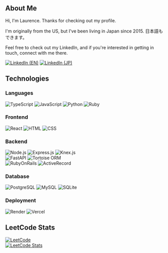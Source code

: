 ## About Me
Hi, I'm Laurence. Thanks for checking out my profile.  

I'm originally from the US, but I've been living in Japan since 2015. 日本語もできます。

Feel free to check out my LinkedIn, and if you're interested in getting in touch, connect with me there. 

[![LinkedIn (EN)](https://img.shields.io/badge/LinkedIn_(EN)%20-%230A66C2.svg?&style=for-the-badge&logo=LinkedIn&logoColor=FFFFFF)](https://www.linkedin.com/in/laurenceagina/?locale=en_US)
[![LinkedIn (JP)](https://img.shields.io/badge/LinkedIn_(JP)%20-%230A66C2.svg?&style=for-the-badge&logo=LinkedIn&logoColor=FFFFFF)](https://www.linkedin.com/in/laurenceagina/?locale=ja_JP)

## Technologies
### Languages
![TypeScript](https://img.shields.io/badge/TypeScript-black?style=for-the-badge&logo=Typescript) ![JavaScript](https://img.shields.io/badge/Javascript-black?style=for-the-badge&logo=javascript) ![Python](https://img.shields.io/badge/Python-black?style=for-the-badge&logo=python) ![Ruby](https://img.shields.io/badge/Ruby-black?style=for-the-badge&logo=ruby)

### Frontend
![React](https://img.shields.io/badge/React-black?style=for-the-badge&logo=react) ![HTML](https://img.shields.io/badge/HTML-black?style=for-the-badge&logo=Html5) ![CSS](https://img.shields.io/badge/css-black?style=for-the-badge&logo=css3)

### Backend
![Node.js](https://img.shields.io/badge/node.js-black?style=for-the-badge&logo=nodedotjs) ![Express.js](https://img.shields.io/badge/Express.js-black?style=for-the-badge&logo=express) ![Knex.js](https://img.shields.io/badge/Knex.js-black?style=for-the-badge&logo=knexdotjs) \
![FastAPI](https://img.shields.io/badge/FastAPI-black?style=for-the-badge&logo=FastAPI) ![Tortoise ORM](https://img.shields.io/badge/Tortoise_ORM-black?style=for-the-badge&logo=tortoiseorm) \
![RubyOnRails](https://img.shields.io/badge/Ruby_on_Rails-black?style=for-the-badge&logo=rubyonrails) ![ActiveRecord](https://img.shields.io/badge/Active_Record-black?style=for-the-badge&logo=activerecord)

### Database
![PostgreSQL](https://img.shields.io/badge/PostgreSQL-black?style=for-the-badge&logo=postgresql) ![MySQL](https://img.shields.io/badge/MySQL-black?style=for-the-badge&logo=mysql) ![SQLite](https://img.shields.io/badge/SQLite-black?style=for-the-badge&logo=sqlite)

### Deployment
![Render](https://img.shields.io/badge/Render-black?style=for-the-badge&logo=render) ![Vercel](https://img.shields.io/badge/Vercel-black?style=for-the-badge&logo=vercel)

## LeetCode Stats
[![LeetCode](https://img.shields.io/badge/LeetCode%20-%230A66C2.svg?&style=for-the-badge&logo=LeetCode)](https://leetcode.com/u/laurencecnerual/) \
[![LeetCode Stats](https://leetcard.jacoblin.cool/laurencecnerual?theme=dark&font=Zen%20Kaku%20Gothic%20Antique)](https://leetcode.com/u/laurencecnerual)
